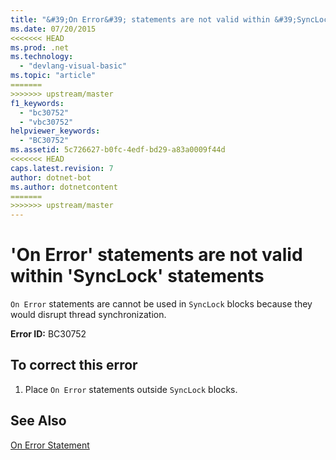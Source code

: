 ```yaml
---
title: "&#39;On Error&#39; statements are not valid within &#39;SyncLock&#39; statements"
ms.date: 07/20/2015
<<<<<<< HEAD
ms.prod: .net
ms.technology: 
  - "devlang-visual-basic"
ms.topic: "article"
=======
>>>>>>> upstream/master
f1_keywords: 
  - "bc30752"
  - "vbc30752"
helpviewer_keywords: 
  - "BC30752"
ms.assetid: 5c726627-b0fc-4edf-bd29-a83a0009f44d
<<<<<<< HEAD
caps.latest.revision: 7
author: dotnet-bot
ms.author: dotnetcontent
=======
>>>>>>> upstream/master
---
```

# &#39;On Error&#39; statements are not valid within &#39;SyncLock&#39; statements
`On Error` statements are cannot be used in `SyncLock` blocks because they would disrupt thread synchronization.  
  
 **Error ID:** BC30752  
  
## To correct this error  
  
1.  Place `On Error` statements outside `SyncLock` blocks.  
  
## See Also  
 [On Error Statement](../../visual-basic/language-reference/statements/on-error-statement.md)
